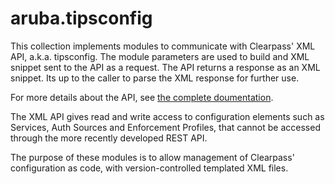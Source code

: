 # aruba.tipsconfig

This collection implements modules to communicate with Clearpass' XML API, a.k.a. tipsconfig.
The module parameters are used to build and XML snippet sent to the API as a request. The API returns a response as an XML snippet. Its up to the caller to parse the XML response for further use.

For more details about the API, see [the complete doumentation](https://community.arubanetworks.com/aruba/attachments/aruba/aaa-nac-guest-access-byod/17921/1/ClearPass%20Configuration%20API%20Guide%20(1).pdf).

The XML API gives read and write access to configuration elements such as Services, Auth Sources and Enforcement Profiles, that cannot be accessed through the more recently developed REST API.

The purpose of these modules is to allow management of Clearpass' configuration as code, with version-controlled templated XML files.